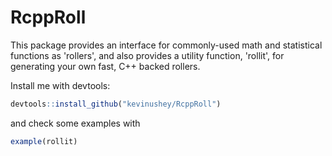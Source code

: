 RcppRoll
=====

This package provides an interface for commonly-used math and statistical 
functions as 'rollers', and also provides a utility function, 'rollit', 
for generating your own fast, C++ backed rollers.

Install me with devtools:

```R
devtools::install_github("kevinushey/RcppRoll")
```

and check some examples with

```R
example(rollit)
```
